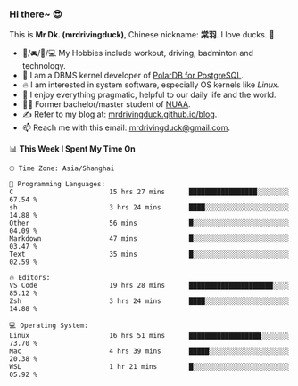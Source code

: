 ### Hi there~ 😎

This is **Mr Dk. (mrdrivingduck)**, Chinese nickname: **棠羽**. I love ducks. 🦆

- 💪/🚘/🏸/💻 My Hobbies include workout, driving, badminton and technology.
- 🍊 I am a DBMS kernel developer of [PolarDB for PostgreSQL](https://github.com/ApsaraDB/PolarDB-for-PostgreSQL).
- 🔥 I am interested in system software, especially OS kernels like *Linux*.
- 🔧 I enjoy everything pragmatic, helpful to our daily life and the world.
- 👨‍🎓 Former bachelor/master student of [NUAA](https://en.wikipedia.org/wiki/Nanjing_University_of_Aeronautics_and_Astronautics).
- ✍ Refer to my blog at: [mrdrivingduck.github.io/blog](https://mrdrivingduck.github.io/blog/).
- 📫 Reach me with this email: [mrdrivingduck@gmail.com](mailto:mrdrivingduck@gmail.com).

<!--START_SECTION:waka-->
📊 **This Week I Spent My Time On** 

```text
🕑︎ Time Zone: Asia/Shanghai

💬 Programming Languages: 
C                        15 hrs 27 mins      █████████████████░░░░░░░░   67.54 % 
sh                       3 hrs 24 mins       ████░░░░░░░░░░░░░░░░░░░░░   14.88 % 
Other                    56 mins             █░░░░░░░░░░░░░░░░░░░░░░░░   04.09 % 
Markdown                 47 mins             █░░░░░░░░░░░░░░░░░░░░░░░░   03.47 % 
Text                     35 mins             █░░░░░░░░░░░░░░░░░░░░░░░░   02.59 % 

🔥 Editors: 
VS Code                  19 hrs 28 mins      █████████████████████░░░░   85.12 % 
Zsh                      3 hrs 24 mins       ████░░░░░░░░░░░░░░░░░░░░░   14.88 % 

💻 Operating System: 
Linux                    16 hrs 51 mins      ██████████████████░░░░░░░   73.70 % 
Mac                      4 hrs 39 mins       █████░░░░░░░░░░░░░░░░░░░░   20.38 % 
WSL                      1 hr 21 mins        █░░░░░░░░░░░░░░░░░░░░░░░░   05.92 % 
```


<!--END_SECTION:waka-->

<!-- ![Mr Dk.'s GitHub Stats](https://github-readme-stats.vercel.app/api?username=mrdrivingduck&count_private&show_icons=true&theme=buefy) -->

<!-- ![Most Used Languages](https://github-readme-stats.vercel.app/api/top-langs/?username=mrdrivingduck&exclude_repo=mips32-CPU,snort-tcp-socket&theme=buefy&layout=compact&langs_count=10) -->


<!--
**mrdrivingduck/mrdrivingduck** is a ✨ _special_ ✨ repository because its `README.md` (this file) appears on your GitHub profile.

Here are some ideas to get you started:

- 🔭 I’m currently working on ...
- 🌱 I’m currently learning ...
- 👯 I’m looking to collaborate on ...
- 🤔 I’m looking for help with ...
- 💬 Ask me about ...
- 📫 How to reach me: ...
- 😄 Pronouns: ...
- ⚡ Fun fact: ...
-->
